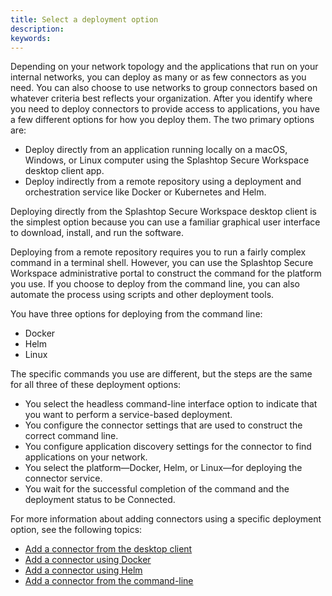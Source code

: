 ```yaml
---
title: Select a deployment option
description:
keywords:
---
```


Depending on your network topology and the applications that run on your internal networks, you can deploy as many or as few connectors as you need. You can also choose to use networks to group connectors based on whatever criteria best reflects your organization. 
After you identify where you need to deploy connectors to provide access to applications, you have a few different options for how you deploy them. The two primary options are: 

- Deploy directly from an application running locally on a macOS, Windows, or Linux computer using the Splashtop Secure Workspace desktop client app.
- Deploy indirectly from a remote repository using a deployment and orchestration service like Docker or Kubernetes and Helm.

Deploying directly from the Splashtop Secure Workspace desktop client is the simplest option because you can use a familiar graphical user interface to download, install, and run the software. 

Deploying from a remote repository requires you to run a fairly complex command in a terminal shell. However, you can use the Splashtop Secure Workspace administrative portal to construct the command for the platform you use. If you choose to deploy from the command line, you can also automate the process using scripts and other deployment tools.

You have three options for deploying from the command line:

- Docker
- Helm
- Linux

The specific commands you use are different, but the steps are the same for all three of these deployment options:

- You select the headless command-line interface option to indicate that you want to perform a service-based deployment.
- You configure the connector settings that are used to construct the correct command line.
- You configure application discovery settings for the connector to find applications on your network.
- You select the platform—Docker, Helm, or Linux—for deploying the connector service.
- You wait for the successful completion of the command and the deployment status to be Connected.

For more information about adding connectors using a specific deployment option, see the following topics:

- [Add a connector from the desktop client](./add-a-connector)
- [Add a connector using Docker](./use-docker)
- [Add a connector using Helm](./use-helm)
- [Add a connector from the command-line](./use-linux-cmd-line)